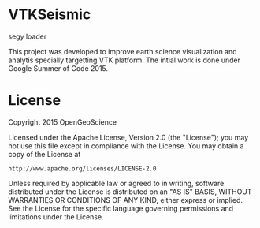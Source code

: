# VTKSeismic
segy loader

This project was developed to improve earth science visualization and analytis specially targetting VTK platform. 
The intial work is done under Google Summer of Code 2015.

# License

Copyright 2015 OpenGeoScience

Licensed under the Apache License, Version 2.0 (the "License");
you may not use this file except in compliance with the License.
You may obtain a copy of the License at

    http://www.apache.org/licenses/LICENSE-2.0

Unless required by applicable law or agreed to in writing, software
distributed under the License is distributed on an "AS IS" BASIS,
WITHOUT WARRANTIES OR CONDITIONS OF ANY KIND, either express or implied.
See the License for the specific language governing permissions and
limitations under the License.

